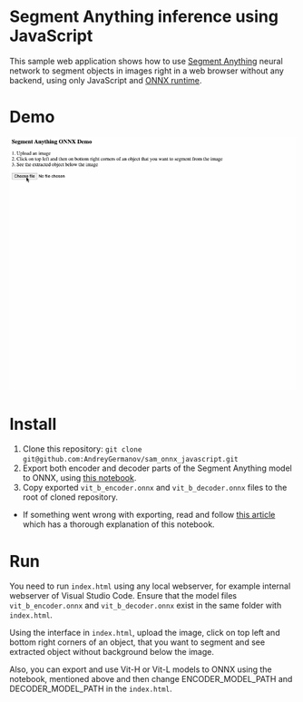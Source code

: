 # Segment Anything inference using JavaScript

This sample web application shows how to use [Segment Anything](https://https://segment-anything.com/) neural network
to segment objects in images right in a web browser without any backend, using only JavaScript and [ONNX runtime](https://onnxruntime.ai/).

# Demo

![Demo](https://raw.githubusercontent.com/AndreyGermanov/sam_onnx_javascript/main/demo.gif)

# Install

1. Clone this repository: `git clone git@github.com:AndreyGermanov/sam_onnx_javascript.git`
2. Export both encoder and decoder parts of the Segment Anything model to ONNX, using [this notebook](https://github.com/AndreyGermanov/sam_onnx_full_export/blob/main/sam_onnx_export.ipynb).
3. Copy exported `vit_b_encoder.onnx` and `vit_b_decoder.onnx` files to the root of cloned repository.

* If something went wrong with exporting, read and follow [this article](https://dev.to/andreygermanov/export-segment-anything-neural-network-to-onnx-the-missing-parts-43c8) which has a thorough explanation of this notebook.

# Run

You need to run `index.html` using any local webserver, for example internal webserver of Visual Studio Code. Ensure that
the model files `vit_b_encoder.onnx` and `vit_b_decoder.onnx` exist in the same folder with `index.html`.

Using the interface in `index.html`, upload the image, click on top left and bottom right corners of an object, that you want to segment and see extracted object without background below the image.

Also, you can export and use Vit-H or Vit-L models to ONNX using the notebook, mentioned above and then change ENCODER_MODEL_PATH and DECODER_MODEL_PATH in the `index.html`.

